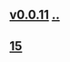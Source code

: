 ## [v0.0.11](https://github.com/littleflute/AS-IT-IS/edit/master/files/2020/01/readme.md) [..](..)  
## [15](15) 